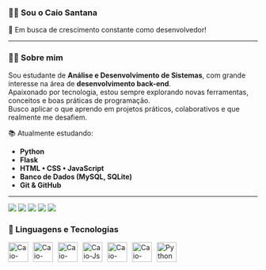 ### 🙋‍♂️ Sou o Caio Santana

🌱 Em busca de crescimento constante como desenvolvedor!

---

### 👨‍💻 Sobre mim

Sou estudante de **Análise e Desenvolvimento de Sistemas**, com grande interesse na área de **desenvolvimento back-end**.  
Apaixonado por tecnologia, estou sempre explorando novas ferramentas, conceitos e boas práticas de programação.  
Busco aplicar o que aprendo em projetos práticos, colaborativos e que realmente me desafiem.

📚 Atualmente estudando:
- **Python**
- **Flask**
- **HTML • CSS • JavaScript**
- **Banco de Dados (MySQL, SQLite)**
- **Git & GitHub**

---

<div>
  <a href="https://instagram.com/ca_ioz" target="_blank"><img src="https://img.shields.io/badge/-Instagram-%23E4405F?style=for-the-badge&logo=instagram&logoColor=white" target="_blank"></a>
 	<a href="https://www.twitch.tv/obaixo" target="_blank"><img src="https://img.shields.io/badge/Twitch-9146FF?style=for-the-badge&logo=twitch&logoColor=white" target="_blank"></a>
 <a href="https://discord.gg/d54nZEETQs" target="_blank"><img src="https://img.shields.io/badge/Discord-7289DA?style=for-the-badge&logo=discord&logoColor=white" target="_blank"></a> 
  <a href = "mailto:caiosouza4455@gmail.com"><img src="https://img.shields.io/badge/-Gmail-%23333?style=for-the-badge&logo=gmail&logoColor=white" target="_blank"></a>
  <a href="https://www.linkedin.com/in/caiosz/" target="_blank"><img src="https://img.shields.io/badge/-LinkedIn-%230077B5?style=for-the-badge&logo=linkedin&logoColor=white" target="_blank"></a> 
  <h3>🤖 Linguagens e Tecnologias</h3>
</div>


<div style="display: flex; gap: 10px;">
  <img align="center" alt="Caio-HTML" height="40" width="40" src="https://cdn.jsdelivr.net/gh/devicons/devicon/icons/html5/html5-original.svg">
  <img align="center" alt="Caio-CSS" height="40" width="40" src="https://cdn.jsdelivr.net/gh/devicons/devicon/icons/css3/css3-original.svg">
  <img align="center" alt="Caio-Python" height="40" width="40" src="https://cdn.jsdelivr.net/gh/devicons/devicon/icons/python/python-original.svg">
  <img align="center" alt="Caio-Js" height="40" width="40" src="https://cdn.jsdelivr.net/gh/devicons/devicon/icons/javascript/javascript-original.svg">
  <img align="center" alt="Caio-SQLite" height="40" width="40" src="https://cdn.jsdelivr.net/gh/devicons/devicon/icons/sqlite/sqlite-original.svg">
  <img align="center" alt="Caio-Flask" height="40" width="40" src="https://cdn.jsdelivr.net/gh/devicons/devicon/icons/flask/flask-original.svg">
  <img align="center" alt="Python" height="40" width="40" src="https://cdn.jsdelivr.net/gh/devicons/devicon/icons/python/python-original.svg">
</div>






